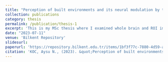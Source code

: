 ```yaml
---
title: "Perception of built environments and its neural modulation by the behavioral goals of the perceiver"
collection: publications
category: thesis
permalink: /publication/thesis-1
excerpt: 'This is my MSc thesis where I examined whole brain and ROI implications of task goals.'
date: "2023-07-11"
venue: 'Bilkent Repository'
slidesurl:
paperurl: 'https://repository.bilkent.edu.tr/items/1bf3f77c-7880-4d59-a3bf-4d91ab17b65c'
citation: 'KOC, Aysu N., (2023). &quot;Perception of built environments and its neural modulation by the behavioral goals of the perceiver.&quot; <i>Bilkent Repository</i>.'
---
```



